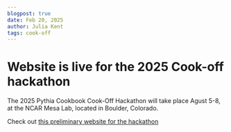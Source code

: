 ```yaml
---
blogpost: true
date: Feb 20, 2025
author: Julia Kent
tags: cook-off
---
```


# Website is live for the 2025 Cook-off hackathon

The 2025 Pythia Cookbook Cook-Off Hackathon will take place Agust
5-8, at the NCAR Mesa Lab, located in Boulder, Colorado.

Check out [this preliminary website for the hackathon](https://projectpythia.org/pythia-cookoff-2025/)
